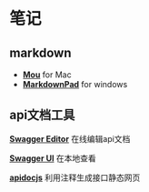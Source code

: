 # 笔记
## markdown
* [**Mou**](http://25.io/mou/) for Mac
* [**MarkdownPad**](http://www.markdownpad.com/) for windows

## api文档工具
[**Swagger Editor**](http://editor.swagger.io/) 在线编辑api文档

[**Swagger UI**](https://github.com/swagger-api/swagger-ui)  在本地查看

[**apidocjs**](http://apidocjs.com/) 利用注释生成接口静态网页
